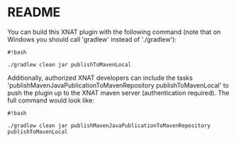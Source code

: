 # README #

You can build this XNAT plugin with the following command (note that on Windows you should call 'gradlew' instead of './gradlew'):
```
#!bash

./gradlew clean jar publishToMavenLocal
```

Additionally, authorized XNAT developers can include the tasks 'publishMavenJavaPublicationToMavenRepository publishToMavenLocal' to push the plugin up to the XNAT maven server (authentication required). The full command would look like:
```
#!bash

./gradlew clean jar publishMavenJavaPublicationToMavenRepository publishToMavenLocal
```

